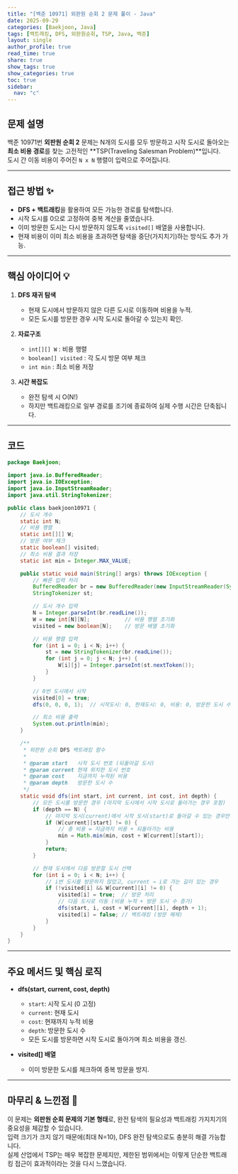 ```yaml
---
title: "[백준 10971] 외판원 순회 2 문제 풀이 - Java"
date: 2025-09-29
categories: [Baekjoon, Java]
tags: [백트래킹, DFS, 외판원순회, TSP, Java, 백준]
layout: single
author_profile: true
read_time: true
share: true
show_tags: true
show_categories: true
toc: true
sidebar:
  nav: "c"
---
```


## 문제 설명

백준 10971번 **외판원 순회 2** 문제는 N개의 도시를 모두 방문하고 시작 도시로 돌아오는 **최소 비용 경로**를 찾는 고전적인 **TSP(Traveling Salesman Problem)**입니다.  
도시 간 이동 비용이 주어진 `N x N` 행렬이 입력으로 주어집니다.

---

## 접근 방법 ✨

- **DFS + 백트래킹**을 활용하여 모든 가능한 경로를 탐색합니다.
- 시작 도시를 0으로 고정하여 중복 계산을 줄였습니다.
- 이미 방문한 도시는 다시 방문하지 않도록 `visited[]` 배열을 사용합니다.
- 현재 비용이 이미 최소 비용을 초과하면 탐색을 중단(가지치기)하는 방식도 추가 가능.

---

## 핵심 아이디어 💡

1. **DFS 재귀 탐색**

   - 현재 도시에서 방문하지 않은 다른 도시로 이동하며 비용을 누적.
   - 모든 도시를 방문한 경우 시작 도시로 돌아갈 수 있는지 확인.

2. **자료구조**

   - `int[][] W` : 비용 행렬
   - `boolean[] visited` : 각 도시 방문 여부 체크
   - `int min` : 최소 비용 저장

3. **시간 복잡도**
   - 완전 탐색 시 O(N!)
   - 하지만 백트래킹으로 일부 경로를 조기에 종료하여 실제 수행 시간은 단축됩니다.

---

## 코드

```java
package Baekjoon;

import java.io.BufferedReader;
import java.io.IOException;
import java.io.InputStreamReader;
import java.util.StringTokenizer;

public class baekjoon10971 {
    // 도시 개수
    static int N;
    // 비용 행렬
    static int[][] W;
    // 방문 여부 체크
    static boolean[] visited;
    // 최소 비용 결과 저장
    static int min = Integer.MAX_VALUE;

    public static void main(String[] args) throws IOException {
        // 빠른 입력 처리
        BufferedReader br = new BufferedReader(new InputStreamReader(System.in));
        StringTokenizer st;

        // 도시 개수 입력
        N = Integer.parseInt(br.readLine());
        W = new int[N][N];           // 비용 행렬 초기화
        visited = new boolean[N];    // 방문 배열 초기화

        // 비용 행렬 입력
        for (int i = 0; i < N; i++) {
            st = new StringTokenizer(br.readLine());
            for (int j = 0; j < N; j++) {
                W[i][j] = Integer.parseInt(st.nextToken());
            }
        }

        // 0번 도시에서 시작
        visited[0] = true;
        dfs(0, 0, 0, 1);  // 시작도시: 0, 현재도시: 0, 비용: 0, 방문한 도시 수: 1

        // 최소 비용 출력
        System.out.println(min);
    }

    /**
     * 외판원 순회 DFS 백트래킹 함수
     *
     * @param start   시작 도시 번호 (되돌아갈 도시)
     * @param current 현재 위치한 도시 번호
     * @param cost    지금까지 누적된 비용
     * @param depth   방문한 도시 수
     */
    static void dfs(int start, int current, int cost, int depth) {
        // 모든 도시를 방문한 경우 (마지막 도시에서 시작 도시로 돌아가는 경우 포함)
        if (depth == N) {
            // 마지막 도시(current)에서 시작 도시(start)로 돌아갈 수 있는 경우만
            if (W[current][start] != 0) {
                // 총 비용 = 지금까지 비용 + 되돌아가는 비용
                min = Math.min(min, cost + W[current][start]);
            }
            return;
        }

        // 현재 도시에서 다음 방문할 도시 선택
        for (int i = 0; i < N; i++) {
            // i번 도시를 방문하지 않았고, current → i로 가는 길이 있는 경우
            if (!visited[i] && W[current][i] != 0) {
                visited[i] = true;  // 방문 처리
                // 다음 도시로 이동 (비용 누적 + 방문 도시 수 증가)
                dfs(start, i, cost + W[current][i], depth + 1);
                visited[i] = false; // 백트래킹 (방문 해제)
            }
        }
    }
}

```

---

## 주요 메서드 및 핵심 로직

- **dfs(start, current, cost, depth)**

  - `start`: 시작 도시 (0 고정)
  - `current`: 현재 도시
  - `cost`: 현재까지 누적 비용
  - `depth`: 방문한 도시 수
  - 모든 도시를 방문하면 시작 도시로 돌아가며 최소 비용을 갱신.

- **visited[] 배열**
  - 이미 방문한 도시를 체크하여 중복 방문을 방지.

---

## 마무리 & 느낀점 📝

이 문제는 **외판원 순회 문제의 기본 형태**로, 완전 탐색의 필요성과 백트래킹 가지치기의 중요성을 체감할 수 있습니다.  
입력 크기가 크지 않기 때문에(최대 N=10), DFS 완전 탐색으로도 충분히 해결 가능합니다.  
실제 산업에서 TSP는 매우 복잡한 문제지만, 제한된 범위에서는 이렇게 단순한 백트래킹 접근이 효과적이라는 것을 다시 느꼈습니다.
